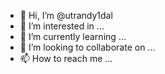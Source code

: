 - 👋 Hi, I’m @utrandy1dal
- 👀 I’m interested in ...
- 🌱 I’m currently learning ...
- 💞️ I’m looking to collaborate on ...
- 📫 How to reach me ...

<!---
utrandy1dal/utrandy1dal is a ✨ special ✨ repository because its `README.md` (this file) appears on your GitHub profile.
You can click the Preview link to take a look at your changes.
--->
